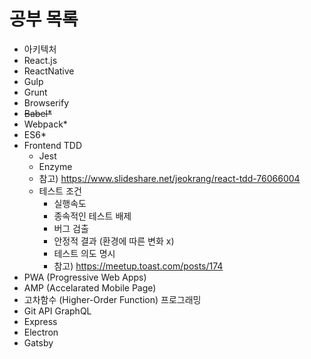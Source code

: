 # 공부 목록

- 아키텍처
- React.js
- ReactNative
- Gulp
- Grunt
- Browserify
- ~~Babel*~~
- Webpack*
- ES6*
- Frontend TDD
    - Jest
    - Enzyme
    - 참고) https://www.slideshare.net/jeokrang/react-tdd-76066004
    - 테스트 조건 
        - 실행속도
        - 종속적인 테스트 배제
        - 버그 검출
        - 안정적 결과 (환경에 따른 변화 x)
        - 테스트 의도 명시
        - 참고) https://meetup.toast.com/posts/174
- PWA (Progressive Web Apps)
- AMP (Accelarated Mobile Page)
- 고차함수 (Higher-Order Function) 프로그래밍
- Git API GraphQL
- Express
- Electron
- Gatsby
